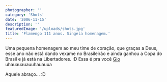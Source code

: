 ```yaml
---
photographer: ''
category: 'Shots'
date: '2006-11-15'
description: ''
featuredImage: '/uploads/shots.jpg'
title: 'Flamengo 111 anos. Singela homenagem.'
---
```


Uma pequena homenagem ao meu time de coração, que graças a Deus, esse ano não está dando vexame no Brasileirão e ainda ganhou a Copa do Brasil e já está na Libertadores. :D Essa é pra você [Gio](http://bitfrito.com/blog/) uhauauauauuhauauua

Aquele abraço... :D
